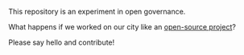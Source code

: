This repository is an experiment in open governance.

What happens if we worked on our city like an [open-source project](https://ben.balter.com/open-sourcing-government/#/how-to-work-like-an-open-source-project)?

Please say hello and contribute!
